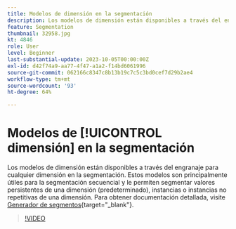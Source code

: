 ```yaml
---
title: Modelos de dimensión en la segmentación
description: Los modelos de dimensión están disponibles a través del engranaje para cualquier dimensión en la segmentación. Estos modelos son principalmente útiles para la segmentación secuencial y le permiten segmentar valores persistentes de una dimensión (predeterminado), instancias o instancias no repetitivas de una dimensión.
feature: Segmentation
thumbnail: 32958.jpg
kt: 4846
role: User
level: Beginner
last-substantial-update: 2023-10-05T00:00:00Z
exl-id: d42f74a9-aa77-4f47-a1a2-f14bd6061996
source-git-commit: 062166c8347c8b13b19c7c5c3bd0cef7d29b2ae4
workflow-type: tm+mt
source-wordcount: '93'
ht-degree: 64%

---
```


# Modelos de [!UICONTROL dimensión] en la segmentación

Los modelos de dimensión están disponibles a través del engranaje para cualquier dimensión en la segmentación. Estos modelos son principalmente útiles para la segmentación secuencial y le permiten segmentar valores persistentes de una dimensión (predeterminado), instancias o instancias no repetitivas de una dimensión. Para obtener documentación detallada, visite [Generador de segmentos](https://experienceleague.adobe.com/docs/analytics/components/segmentation/segmentation-workflow/seg-build.html?lang=es){target="_blank"}.

>[!VIDEO](https://video.tv.adobe.com/v/3430066/?quality=12&learn=on&captions=spa)
